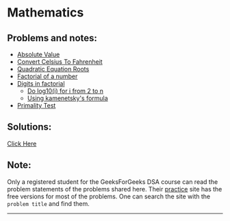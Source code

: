 
# Mathematics
## Problems and notes:
- [Absolute Value](https://practice.geeksforgeeks.org/problems/absolute-value/1/)
- [Convert Celsius To Fahrenheit](https://practice.geeksforgeeks.org/problems/convert-celsius-to-fahrenheit/1/)
- [Quadratic Equation Roots](https://practice.geeksforgeeks.org/problems/quadratic-equation-roots/1/?track=SPCF-Mathematics&batchId=154)
- [Factorial of a number](https://practice.geeksforgeeks.org/problems/factorial-of-number/1)
- [Digits in factorial](https://practice.geeksforgeeks.org/problems/digits-in-factorial/1) 
    - [Do log10(i) for i from 2 to n](https://www.geeksforgeeks.org/count-digits-factorial-set-1/)
    - [Using kamenetsky's formula](https://www.geeksforgeeks.org/count-digits-factorial-set-2/)
- [Primality Test](https://practice.geeksforgeeks.org/problems/primality-test/1)

## Solutions:
[Click Here](https://github.com/thecoducer/GeeksForGeeks_DSA_Course_Solutions/blob/master/Mathematics)

## Note:
Only a registered student for the GeeksForGeeks DSA course can read the problem statements of the problems shared here. Their [practice](https://practice.geeksforgeeks.org/) site has the free versions for most of the problems. One can search the site with the `problem title` and find them.
- - - -
